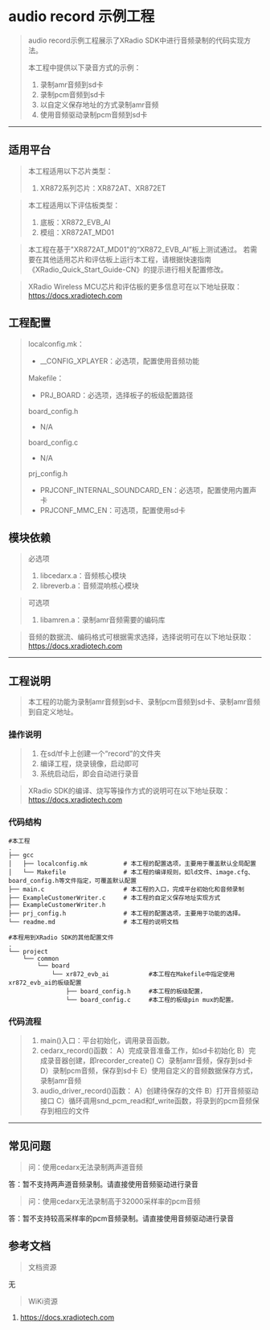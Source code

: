 # audio record 示例工程

> audio record示例工程展示了XRadio SDK中进行音频录制的代码实现方法。
>
> 本工程中提供以下录音方式的示例：
> 1. 录制amr音频到sd卡
> 2. 录制pcm音频到sd卡
> 3. 以自定义保存地址的方式录制amr音频
> 4. 使用音频驱动录制pcm音频到sd卡

---

## 适用平台

> 本工程适用以下芯片类型：
>
> 1. XR872系列芯片：XR872AT、XR872ET

> 本工程适用以下评估板类型：
> 1. 底板：XR872_EVB_AI
> 2. 模组：XR872AT_MD01

> 本工程在基于"XR872AT_MD01"的“XR872_EVB_AI”板上测试通过。
> 若需要在其他适用芯片和评估板上运行本工程，请根据快速指南《XRadio_Quick_Start_Guide-CN》的提示进行相关配置修改。

> XRadio Wireless MCU芯片和评估板的更多信息可在以下地址获取：
> https://docs.xradiotech.com

## 工程配置

> localconfig.mk：
> * __CONFIG_XPLAYER：必选项，配置使用音频功能
>
> Makefile：
> * PRJ_BOARD：必选项，选择板子的板级配置路径
>
> board_config.h
> * N/A
>
> board_config.c
> * N/A
>
> prj_config.h
> * PRJCONF_INTERNAL_SOUNDCARD_EN：必选项，配置使用内置声卡
> * PRJCONF_MMC_EN：可选项，配置使用sd卡

## 模块依赖

> 必选项
> 1. libcedarx.a：音频核心模块
> 2. libreverb.a：音频混响核心模块

> 可选项
>
> 1. libamren.a：录制amr音频需要的编码库

> 音频的数据流、编码格式可根据需求选择，选择说明可在以下地址获取：
> https://docs.xradiotech.com

---

## 工程说明

> 本工程的功能为录制amr音频到sd卡、录制pcm音频到sd卡、录制amr音频到自定义地址。

### 操作说明

> 1. 在sd/tf卡上创建一个“record”的文件夹
> 2. 编译工程，烧录镜像，启动即可
> 3. 系统启动后，即会自动进行录音

> XRadio SDK的编译、烧写等操作方式的说明可在以下地址获取：
> https://docs.xradiotech.com


### 代码结构
```
#本工程
.
├── gcc
│   ├── localconfig.mk          # 本工程的配置选项，主要用于覆盖默认全局配置
│   └── Makefile                # 本工程的编译规则，如ld文件、image.cfg、board_config.h等文件指定，可覆盖默认配置
├── main.c                      # 本工程的入口，完成平台初始化和音频录制
├── ExampleCustomerWriter.c     # 本工程的自定义保存地址实现方式
├── ExampleCustomerWriter.h
├── prj_config.h                # 本工程的配置选项，主要用于功能的选择。
└── readme.md                   # 本工程的说明文档

#本程用到XRadio SDK的其他配置文件
.
└── project
    └── common
        └── board
            └── xr872_evb_ai           #本工程在Makefile中指定使用xr872_evb_ai的板级配置
                ├── board_config.h     #本工程的板级配置，
                └── board_config.c     #本工程的板级pin mux的配置。
```
### 代码流程

> 1. main()入口：平台初始化，调用录音函数。
> 2. cedarx_record()函数：
> A）完成录音准备工作，如sd卡初始化
> B）完成录音器创建，即recorder_create()
> C）录制amr音频，保存到sd卡
> D）录制pcm音频，保存到sd卡
> E）使用自定义的音频数据保存方式，录制amr音频
> 2. audio_driver_record()函数：
> A）创建待保存的文件
> B）打开音频驱动接口
> C）循环调用snd_pcm_read和f_write函数，将录到的pcm音频保存到相应的文件
---


## 常见问题

> 问：使用cedarx无法录制两声道音频

答：暂不支持两声道音频录制。请直接使用音频驱动进行录音

> 问：使用cedarx无法录制高于32000采样率的pcm音频

答：暂不支持较高采样率的pcm音频录制。请直接使用音频驱动进行录音

## 参考文档

> 文档资源

无

> WiKi资源

1. https://docs.xradiotech.com